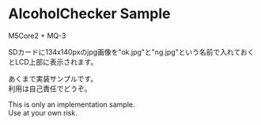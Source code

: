 # AlcoholChecker Sample
 
M5Core2 + MQ-3  

SDカードに134x140pxのjpg画像を"ok.jpg"と"ng.jpg"という名前で入れておくとLCD上部に表示されます。

あくまで実装サンプルです。  
利用は自己責任でどうぞ。

This is only an implementation sample.  
Use at your own risk.
